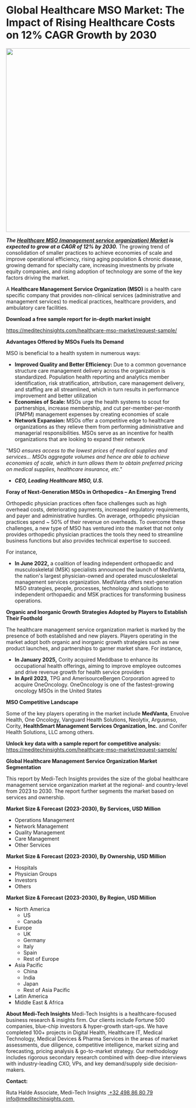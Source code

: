 <H1> Global Healthcare MSO Market: The Impact of Rising Healthcare Costs on 12% CAGR Growth by 2030 </H1>
<img class="alignnone size-full wp-image-1474" src="http://dailyinvestorhub.com/wp-content/uploads/2025/03/Healthcare-Management-Service-Organization-Market.png" alt="" width="923" height="502" />

<strong><em>The </em></strong><a href="https://meditechinsights.com/healthcare-mso-market/"><strong><em>Healthcare MSO (management service organization) Market</em></strong></a><strong><em> is expected to grow at a CAGR of 12% by 2030.</em></strong> The growing trend of consolidation of smaller practices to achieve economies of scale and improve operational efficiency, rising aging population &amp; chronic disease, growing demand for specialty care, increasing investments by private equity companies, and rising adoption of technology are some of the key factors driving the market.

A <strong>Healthcare Management Service Organization (MSO)</strong> is a health care specific company that provides non-clinical services (administrative and management services) to medical practices, healthcare providers, and ambulatory care facilities.<strong> </strong>

<strong>Download a free sample report for in-depth market insight</strong>

<a href="https://meditechinsights.com/healthcare-mso-market/request-sample/">https://meditechinsights.com/healthcare-mso-market/request-sample/</a>

<strong>Advantages Offered by MSOs Fuels Its Demand</strong>

MSO is beneficial to a health system in numerous ways:
<ul>
 	<li><strong>Improved Quality and Better Efficiency: </strong>Due to a common governance structure care management delivery across the organization is standardized. Population health reporting and analytics member identification, risk stratification, attribution, care management delivery, and staffing are all streamlined, which in turn results in performance improvement and better utilization</li>
 	<li><strong>Economies of Scale: </strong>MSOs urge the health systems to scout for partnerships, increase membership, and cut per-member-per-month (PMPM) management expenses by creating economies of scale</li>
 	<li><strong>Network Expansion: </strong>MSOs offer a competitive edge to healthcare organizations as they relieve them from performing administrative and managerial responsibilities. MSOs serve as an incentive for health organizations that are looking to expand their network</li>
</ul>
"MSO<em> ensures access to the lowest prices of medical supplies and services... MSOs aggregate volumes and hence are able to achieve economies of scale, which in turn allows them to obtain preferred pricing on medical supplies, healthcare insurance, etc."</em>
<ul>
 	<li><strong><em>CEO, Leading Healthcare MSO, U.S.</em></strong></li>
</ul>
<strong>Foray of Next-Generation MSOs in Orthopedics – An Emerging Trend</strong>

Orthopedic physician practices often face challenges such as high overhead costs, deteriorating payments, increased regulatory requirements, and payer and administrative hurdles. On average, orthopedic physician practices spend ~ 50% of their revenue on overheads. To overcome these challenges, a new type of MSO has ventured into the market that not only provides orthopedic physician practices the tools they need to streamline business functions but also provides technical expertise to succeed.

For instance,
<ul>
 	<li><strong>In June 2022,</strong> a coalition of leading independent orthopaedic and musculoskeletal (MSK) specialists announced the launch of MedVanta, the nation's largest physician-owned and operated musculoskeletal management services organization. MedVanta offers next-generation MSO strategies, people, processes, technology and solutions to independent orthopaedic and MSK practices for transforming business operations.</li>
</ul>
<strong>Organic and Inorganic Growth Strategies Adopted by Players to Establish Their Foothold</strong>

The healthcare management service organization market is marked by the presence of both established and new players. Players operating in the market adopt both organic and inorganic growth strategies such as new product launches, and partnerships to garner market share. For instance,
<ul>
 	<li><strong>In January 2025,</strong> Cority acquired Meddbase to enhance its occupational health offerings, aiming to improve employee outcomes and drive revenue growth for health service providers</li>
 	<li><strong>In April 2023,</strong> TPG and AmerisourceBergen Corporation agreed to acquire OneOncology. OneOncology is one of the fastest-growing oncology MSOs in the United States</li>
</ul>
<strong>MSO Competitive Landscape</strong>

Some of the key players operating in the market include <strong>MedVanta</strong>, Envolve Health, One Oncology, Vanguard Health Solutions, Neolytix, Argusmso, Cority, <strong>HealthSmart Management Services Organization, Inc.</strong> and Conifer Health Solutions, LLC among others.

<strong>Unlock key data with a sample report for competitive analysis:</strong>
<a href="https://meditechinsights.com/healthcare-mso-market/request-sample/">https://meditechinsights.com/healthcare-mso-market/request-sample/</a>

<strong>Global Healthcare Management Service Organization Market Segmentation</strong>

This report by Medi-Tech Insights provides the size of the global healthcare management service organization market at the regional- and country-level from 2023 to 2030. The report further segments the market based on services and ownership.

<strong>Market Size &amp; Forecast (2023-2030), By Services, USD Million</strong>
<ul>
 	<li>Operations Management</li>
 	<li>Network Management</li>
 	<li>Quality Management</li>
 	<li>Care Management</li>
 	<li>Other Services</li>
</ul>
<strong>Market Size &amp; Forecast (2023-2030), By Ownership, USD Million</strong>
<ul>
 	<li>Hospitals</li>
 	<li>Physician Groups</li>
 	<li>Investors</li>
 	<li>Others</li>
</ul>
<strong>Market Size &amp; Forecast (2023-2030), By Region, USD Million</strong>
<ul>
 	<li>North America
<ul>
 	<li>US</li>
 	<li>Canada</li>
</ul>
</li>
 	<li>Europe
<ul>
 	<li>UK</li>
 	<li>Germany</li>
 	<li>Italy</li>
 	<li>Spain</li>
 	<li>Rest of Europe</li>
</ul>
</li>
 	<li>Asia Pacific
<ul>
 	<li>China</li>
 	<li>India</li>
 	<li>Japan</li>
 	<li>Rest of Asia Pacific</li>
</ul>
</li>
 	<li>Latin America</li>
 	<li>Middle East &amp; Africa</li>
</ul>
<strong>About Medi-Tech Insights</strong>
Medi-Tech Insights is a healthcare-focused business research &amp; insights firm. Our clients include Fortune 500 companies, blue-chip investors &amp; hyper-growth start-ups. We have completed 100+ projects in Digital Health, Healthcare IT, Medical Technology, Medical Devices &amp; Pharma Services in the areas of market assessments, due diligence, competitive intelligence, market sizing and forecasting, pricing analysis &amp; go-to-market strategy. Our methodology includes rigorous secondary research combined with deep-dive interviews with industry-leading CXO, VPs, and key demand/supply side decision-makers.

<strong>Contact:</strong>

Ruta Halde
Associate, Medi-Tech Insights
<u> +32 498 86 80 79
</u><a href="mailto:info@meditechinsights.com">info@meditechinsights.com</a><u> </u>
